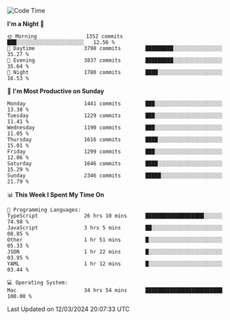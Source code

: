 <!--START_SECTION:waka-->
![Code Time](http://img.shields.io/badge/Code%20Time-3%2C763%20hrs%2036%20mins-blue)

**I'm a Night 🦉** 

```text
🌞 Morning                1352 commits        ███░░░░░░░░░░░░░░░░░░░░░░   12.56 % 
🌆 Daytime                3798 commits        █████████░░░░░░░░░░░░░░░░   35.27 % 
🌃 Evening                3837 commits        █████████░░░░░░░░░░░░░░░░   35.64 % 
🌙 Night                  1780 commits        ████░░░░░░░░░░░░░░░░░░░░░   16.53 % 
```
📅 **I'm Most Productive on Sunday** 

```text
Monday                   1441 commits        ███░░░░░░░░░░░░░░░░░░░░░░   13.38 % 
Tuesday                  1229 commits        ███░░░░░░░░░░░░░░░░░░░░░░   11.41 % 
Wednesday                1190 commits        ███░░░░░░░░░░░░░░░░░░░░░░   11.05 % 
Thursday                 1616 commits        ████░░░░░░░░░░░░░░░░░░░░░   15.01 % 
Friday                   1299 commits        ███░░░░░░░░░░░░░░░░░░░░░░   12.06 % 
Saturday                 1646 commits        ████░░░░░░░░░░░░░░░░░░░░░   15.29 % 
Sunday                   2346 commits        █████░░░░░░░░░░░░░░░░░░░░   21.79 % 
```


📊 **This Week I Spent My Time On** 

```text
💬 Programming Languages: 
TypeScript               26 hrs 10 mins      ███████████████████░░░░░░   74.98 % 
JavaScript               3 hrs 5 mins        ██░░░░░░░░░░░░░░░░░░░░░░░   08.85 % 
Other                    1 hr 51 mins        █░░░░░░░░░░░░░░░░░░░░░░░░   05.33 % 
JSON                     1 hr 22 mins        █░░░░░░░░░░░░░░░░░░░░░░░░   03.95 % 
YAML                     1 hr 12 mins        █░░░░░░░░░░░░░░░░░░░░░░░░   03.44 % 

💻 Operating System: 
Mac                      34 hrs 54 mins      █████████████████████████   100.00 % 
```


 Last Updated on 12/03/2024 20:07:33 UTC
<!--END_SECTION:waka-->
